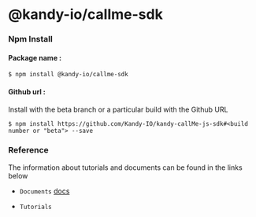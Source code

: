 # @kandy-io/callme-sdk

### Npm Install

#### Package name :

`$ npm install @kandy-io/callme-sdk`

#### Github url :

Install with the beta branch or a particular build with the Github URL

`$ npm install https://github.com/Kandy-IO/kandy-callMe-js-sdk#<build number or "beta"> --save`

### Reference

The information about tutorials and documents can be found in the links below

* `Documents` [docs](/docs)

* `Tutorials` []()



